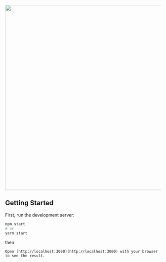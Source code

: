 <img src="https://github.com/jhonathadev/Ecoleta-Starter/blob/master/imgs/1.png" height="600" width="850">

## Getting Started

First, run the development server:

```bash
npm start
# or
yarn start
```
then 
```
Open [http://localhost:3000](http://localhost:3000) with your browser to see the result.

